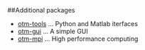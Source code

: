 ##Additional packages

- [otm-tools](https://github.com/ggomes/otm-tools) ... Python and Matlab iterfaces
- [otm-gui](https://github.com/ggomes/otm-ui) ... A simple GUI
- [otm-mpi](https://github.com/ggomes/otm-mpi) ... High performance computing

